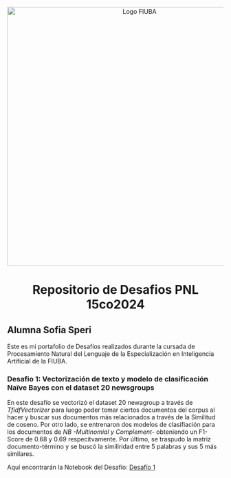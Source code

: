 <p align="center">
<img src="https://github.com/user-attachments/assets/df5a0b14-2842-4af8-901a-3b5c22fe57ab" alt="Logo FIUBA" width="600" align="center"/>
</p>
<h1 align="center"> Repositorio de Desafios PNL 15co2024 </h1>
<h2>Alumna Sofia Speri</h2>
Este es mi portafolio de Desafíos realizados durante la cursada de Procesamiento Natural del Lenguaje de la Especialización en Inteligencia Artificial de la FIUBA. 

<h3>Desafio 1: Vectorización de texto y modelo de clasificación Naïve Bayes con el dataset 20 newsgroups</h3>
<p>En este desafío se vectorizó el dataset 20 newagroup a través de <i>TfidfVectorizer</i> para luego poder tomar ciertos documentos del corpus al hacer y buscar sus documentos más relacionados a través de la Similitud de coseno. Por otro lado, se entrenaron dos modelos de clasifiación para los documentos de <i> NB -Multinomial y Complement- </i> obteniendo un F1-Score de 0.68 y 0.69 respecitvamente. Por último, se traspudo la matriz documento-término y se buscó la similiridad entre 5 palabras y sus 5 más similares. </p>

Aquí encontrarán la Notebook del Desafío: [Desafío 1](./Desafio_1/)




